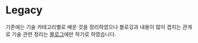 # Legacy 

기존에는 기술 카테고리별로 배운 것을 정리하였으나 블로깅과 내용이 많이 겹치는 관게로 기술 관련 정리는 [블로그](http://jhleed.tistory.com/)에만 하기로 하였습니다.

